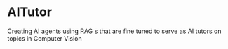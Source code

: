 # AITutor
Creating AI agents using RAG s that are fine tuned to serve as AI tutors on topics in Computer Vision
